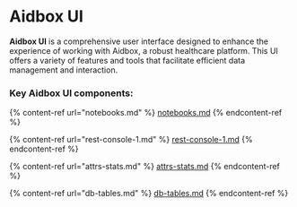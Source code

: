 # Aidbox UI

**Aidbox UI** is a comprehensive user interface designed to enhance the experience of working with Aidbox, a robust healthcare platform. This UI offers a variety of features and tools that facilitate efficient data management and interaction.

### Key Aidbox UI components:

{% content-ref url="notebooks.md" %}
[notebooks.md](notebooks.md)
{% endcontent-ref %}

{% content-ref url="rest-console-1.md" %}
[rest-console-1.md](rest-console-1.md)
{% endcontent-ref %}

{% content-ref url="attrs-stats.md" %}
[attrs-stats.md](attrs-stats.md)
{% endcontent-ref %}

{% content-ref url="db-tables.md" %}
[db-tables.md](db-tables.md)
{% endcontent-ref %}

